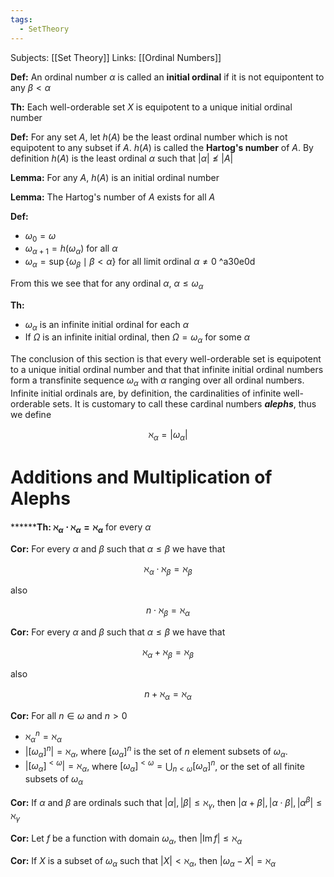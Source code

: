 ```yaml
---
tags:
  - SetTheory
---
```

Subjects: [[Set Theory]]
Links: [[Ordinal Numbers]]

**Def:** An ordinal number $\alpha$ is called an **initial ordinal** if it is not equipontent to any $\beta < \alpha$

********Th:******** Each well-orderable set $X$ is equipotent to a unique initial ordinal number

**Def:** For any set $A$, let $h(A)$ be the least ordinal number which is not equipotent to any subset if $A$. $h(A)$ is called the **Hartog's number** of $A$. By definition $h(A)$ is the least ordinal $\alpha$ such that ${|\alpha|\not\le |A|}$

**************Lemma:************** For any $A$, $h(A)$ is an initial ordinal number

**************Lemma:************** The Hartog's number of $A$ exists for all $A$

**Def:**
- $\omega_0 = \omega$
- $\omega_{\alpha +1} = h(\omega_\alpha)$ for all $\alpha$
- $\omega_\alpha = \sup \{\omega_\beta\mid \beta < \alpha\}$ for all limit ordinal $\alpha \ne 0$ ^a30e0d

From this we see that for any ordinal $\alpha$, $\alpha \le \omega_\alpha$ 

********Th:********
- $\omega_\alpha$ is an infinite initial ordinal for each $\alpha$
- If $\Omega$ is an infinite initial ordinal, then $\Omega = \omega_\alpha$ for some $\alpha$

The conclusion of this section is that every well-orderable set is equipotent to a unique initial ordinal number and that that infinite initial ordinal numbers form a transfinite sequence $\omega_\alpha$ with $\alpha$ ranging over all ordinal numbers. Infinite initial ordinals are, by definition, the cardinalities of infinite well-orderable sets. It is customary to call these cardinal numbers _**alephs**_, thus we define

$$ \aleph_\alpha =|\omega_\alpha| $$

# Additions and Multiplication of Alephs

********Th: $\aleph_\alpha\cdot \aleph_\alpha = \aleph_\alpha$** for every $\alpha$

**Cor:** For every $\alpha$ and $\beta$ such that $\alpha \le \beta$ we have that

$$ \aleph_\alpha \cdot \aleph_\beta = \aleph_\beta $$

also

$$ n \cdot \aleph_\beta = \aleph_\alpha $$

**Cor:** For every $\alpha$ and $\beta$ such that $\alpha \le \beta$ we have that

$$ \aleph_\alpha+\aleph_\beta = \aleph_\beta $$

also

$$ n + \aleph_\alpha = \aleph_\alpha $$

**********Cor:********** For all $n \in \omega$ and $n >0$

- $\aleph_\alpha^n = \aleph_\alpha$
- $|[\omega_\alpha]^n| = \aleph_\alpha$, where $[\omega_\alpha]^n$ is the set of $n$ element subsets of $\omega_\alpha$.
- $|[ \omega_\alpha]^{< \omega} | = \aleph_\alpha$, where $[\omega_\alpha]^{<\omega} = \bigcup_{n < \omega} [\omega_\alpha]^n$, or the set of all finite subsets of $\omega_\alpha$

**************Cor:************** If $\alpha$ and $\beta$ are ordinals such that $|\alpha| , |\beta | \le \aleph_\gamma$, then $|\alpha+\beta|, |\alpha\cdot\beta|, |\alpha^\beta| \le \aleph_\gamma$

**Cor:** Let $f$ be a function with domain $\omega_\alpha$, then $|\operatorname{Im} f| \le \aleph_\alpha$

**Cor:** If $X$ is a subset of $\omega_\alpha$ such that $|X| < \aleph_ \alpha$, then $|\omega_\alpha -X | = \aleph_ \alpha$